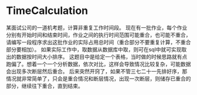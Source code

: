 # TimeCalculation
某面试公司的一道机考题，计算非重复工作时间段。
现在有一批作业，每个作业分别有开始时间和结束时间，作业之间的执行时间范围可能重合，也可能不重合，请编写一段程序求出这批作业的实际占用总时间（重合部分不要重复计算，不重合部分要相加）。
如果实际工作中，取数据从数据库中取，则可在sql中就可实现取出的数据按时间大小排序。
这题目中是给定一个表格，当时做的时候思路就有点跑偏了。想着一个一个分析数据，依次对比，这样会导致情况比较复杂，可能数据会出现多次断层然后重合。
后来突然开窍了，如果不管三七二十一先排好序，那情况就非常简单了，只会是重合情况和断层情况，出现一次断层，则储存已重合的部分，继续往下重合，直到结束。
